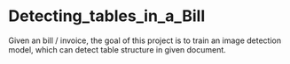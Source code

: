 # Detecting_tables_in_a_Bill
Given an bill / invoice, the goal of this project is to train an image detection model, which can detect table structure in given document.
